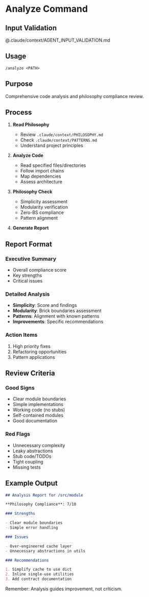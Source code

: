 # Analyze Command

## Input Validation

@.claude/context/AGENT_INPUT_VALIDATION.md

## Usage

`/analyze <PATH>`

## Purpose

Comprehensive code analysis and philosophy compliance review.

## Process

1. **Read Philosophy**
   - Review `.claude/context/PHILOSOPHY.md`
   - Check `.claude/context/PATTERNS.md`
   - Understand project principles

2. **Analyze Code**
   - Read specified files/directories
   - Follow import chains
   - Map dependencies
   - Assess architecture

3. **Philosophy Check**
   - Simplicity assessment
   - Modularity verification
   - Zero-BS compliance
   - Pattern alignment

4. **Generate Report**

## Report Format

### Executive Summary

- Overall compliance score
- Key strengths
- Critical issues

### Detailed Analysis

- **Simplicity**: Score and findings
- **Modularity**: Brick boundaries assessment
- **Patterns**: Alignment with known patterns
- **Improvements**: Specific recommendations

### Action Items

1. High priority fixes
2. Refactoring opportunities
3. Pattern applications

## Review Criteria

### Good Signs

- Clear module boundaries
- Simple implementations
- Working code (no stubs)
- Self-contained modules
- Good documentation

### Red Flags

- Unnecessary complexity
- Leaky abstractions
- Stub code/TODOs
- Tight coupling
- Missing tests

## Example Output

```markdown
## Analysis Report for /src/module

**Philosophy Compliance**: 7/10

### Strengths

- Clear module boundaries
- Simple error handling

### Issues

- Over-engineered cache layer
- Unnecessary abstractions in utils

### Recommendations

1. Simplify cache to use dict
2. Inline single-use utilities
3. Add contract documentation
```

Remember: Analysis guides improvement, not criticism.
